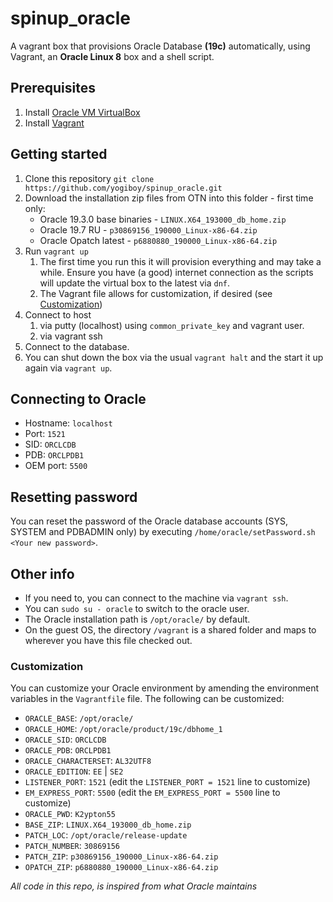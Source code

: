 # spinup_oracle
A vagrant box that provisions Oracle Database **(19c)** automatically, using Vagrant, an **Oracle Linux 8** box and a shell script.

## Prerequisites
1. Install [Oracle VM VirtualBox](https://www.virtualbox.org/wiki/Downloads)
2. Install [Vagrant](https://vagrantup.com/)

## Getting started
1. Clone this repository `git clone https://github.com/yogiboy/spinup_oracle.git`
2. Download the installation zip files from OTN into this folder - first time only:
   * Oracle 19.3.0 base binaries - `LINUX.X64_193000_db_home.zip`
   * Oracle 19.7 RU - `p30869156_190000_Linux-x86-64.zip`
   * Oracle Opatch latest - `p6880880_190000_Linux-x86-64.zip`
3. Run `vagrant up`
   1. The first time you run this it will provision everything and may take a while. Ensure you have (a good) internet connection as the scripts will update the virtual box to the latest via `dnf`.
   2. The Vagrant file allows for customization, if desired (see [Customization](#customization))
4. Connect to host
   1. via putty (localhost) using `common_private_key` and vagrant user.
   2. via vagrant ssh
5. Connect to the database.
6. You can shut down the box via the usual `vagrant halt` and the start it up again via `vagrant up`.

## Connecting to Oracle
* Hostname: `localhost`
* Port: `1521`
* SID: `ORCLCDB`
* PDB: `ORCLPDB1`
* OEM port: `5500`

## Resetting password
You can reset the password of the Oracle database accounts (SYS, SYSTEM and PDBADMIN only) by executing `/home/oracle/setPassword.sh <Your new password>`.

## Other info

* If you need to, you can connect to the machine via `vagrant ssh`.
* You can `sudo su - oracle` to switch to the oracle user.
* The Oracle installation path is `/opt/oracle/` by default.
* On the guest OS, the directory `/vagrant` is a shared folder and maps to wherever you have this file checked out.

### Customization
You can customize your Oracle environment by amending the environment variables in the `Vagrantfile` file.
The following can be customized:
* `ORACLE_BASE`: `/opt/oracle/`
* `ORACLE_HOME`: `/opt/oracle/product/19c/dbhome_1`
* `ORACLE_SID`: `ORCLCDB`
* `ORACLE_PDB`: `ORCLPDB1`
* `ORACLE_CHARACTERSET`: `AL32UTF8`
* `ORACLE_EDITION`: `EE` | `SE2`
* `LISTENER_PORT`: `1521` (edit the `LISTENER_PORT = 1521` line to customize)
* `EM_EXPRESS_PORT`: `5500` (edit the `EM_EXPRESS_PORT = 5500` line to customize)
* `ORACLE_PWD`: `K2ypton55`
* `BASE_ZIP`: `LINUX.X64_193000_db_home.zip`
* `PATCH_LOC`: `/opt/oracle/release-update`
* `PATCH_NUMBER`: `30869156`
* `PATCH_ZIP`: `p30869156_190000_Linux-x86-64.zip`
* `OPATCH_ZIP`: `p6880880_190000_Linux-x86-64.zip`

*All code in this repo, is inspired from what Oracle maintains* 
